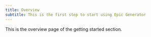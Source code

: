 ```yaml
---
title: Overview
subtitle: This is the first step to start using Epic Generator
---
```


This is the overview page of the getting started section.
